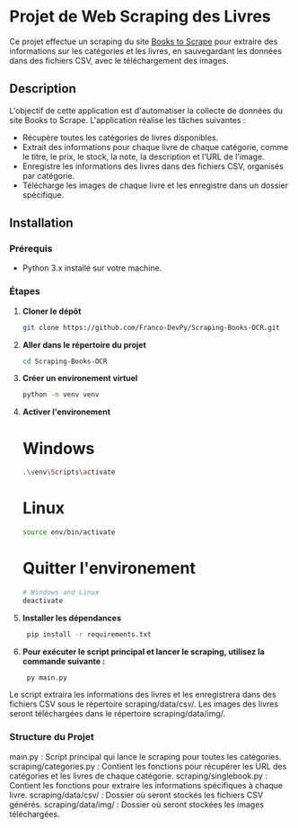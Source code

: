 # Projet de Web Scraping des Livres

Ce projet effectue un scraping du site [Books to Scrape](https://books.toscrape.com/) pour extraire des informations sur les catégories et les livres, en sauvegardant les données dans des fichiers CSV, avec le téléchargement des images.

## Description

L'objectif de cette application est d'automatiser la collecte de données du site Books to Scrape. L'application réalise les tâches suivantes :

- Récupère toutes les catégories de livres disponibles.
- Extrait des informations pour chaque livre de chaque catégorie, comme le titre, le prix, le stock, la note, la description et l'URL de l'image.
- Enregistre les informations des livres dans des fichiers CSV, organisés par catégorie.
- Télécharge les images de chaque livre et les enregistre dans un dossier spécifique.

## Installation

### Prérequis

- Python 3.x installé sur votre machine.

### Étapes



1. **Cloner le dépôt**
   ```bash
   git clone https://github.com/Franco-DevPy/Scraping-Books-OCR.git
   ```


2. **Aller dans le répertoire du projet**
   ```bash
   cd Scraping-Books-OCR

   ```


3. **Créer un environement virtuel**
   ```bash
   python -m venv venv
   ```
   

4. **Activer l'environement**
   # Windows
   ```bash
   .\venv\Scripts\activate
   ```
   # Linux
   ```bash
   source env/bin/activate
   ```
   # Quitter l'environement
   ```bash
   # Windows and Linux
   deactivate
   ```
   
   
5. **Installer les dépendances**
   ```bash
    pip install -r requirements.txt
   ```


6. **Pour exécuter le script principal et lancer le scraping, utilisez la commande suivante :**
   ```bash
    py main.py
   ```



Le script extraira les informations des livres et les enregistrera dans des fichiers CSV sous le répertoire scraping/data/csv/. Les images des livres seront téléchargées dans le répertoire scraping/data/img/.


### Structure du Projet

main.py : Script principal qui lance le scraping pour toutes les catégories.
scraping/categories.py : Contient les fonctions pour récupérer les URL des catégories et les livres de chaque catégorie.
scraping/singlebook.py : Contient les fonctions pour extraire les informations spécifiques à chaque livre.
scraping/data/csv/ : Dossier où seront stockés les fichiers CSV générés.
scraping/data/img/ : Dossier où seront stockées les images téléchargées.

